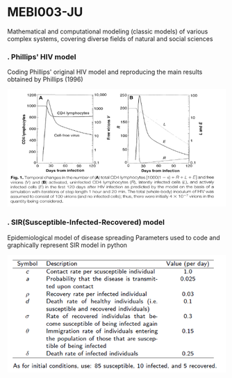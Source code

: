 # MEBI003-JU
Mathematical and computational modeling (classic models) of various complex systems, covering diverse fields of natural and social sciences
### . Phillips' HIV model
Coding Phillips' original HIV model and reproducing the main results obtained by Phillips (1996)
<p>
    <img src="https://github.com/anyarlene/MEBI003-JU/blob/master/Phillips%20Original%20HIV%20model.PNG" width="520" height="270" />
</p>

### . SIR(Susceptible-Infected-Recovered) model
Epidemiological model of disease spreading
Parameters used to code and graphically represent SIR model in python
<p>
    <img src="https://github.com/anyarlene/MEBI003-JU/blob/master/SIR%20model%20parameters.PNG" width="520" height="270" />
</p>
